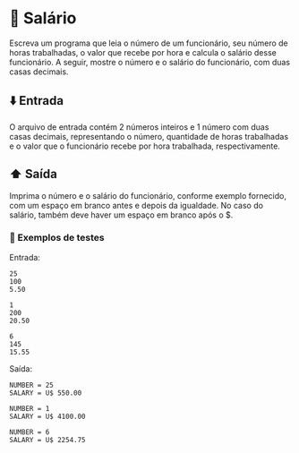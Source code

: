 # :pencil: Salário

Escreva um programa que leia o número de um funcionário, seu número de horas trabalhadas, o valor que recebe por hora e calcula o salário desse funcionário. A seguir, mostre o número e o salário do funcionário, com duas casas decimais.

## :arrow_down: Entrada

O arquivo de entrada contém 2 números inteiros e 1 número com duas casas decimais, representando o número, quantidade de horas trabalhadas e o valor que o funcionário recebe por hora trabalhada, respectivamente.

## :arrow_up: Saída

Imprima o número e o salário do funcionário, conforme exemplo fornecido, com um espaço em branco antes e depois da igualdade. No caso do salário, também deve haver um espaço em branco após o $.

### :test_tube: Exemplos de testes

Entrada:

```
25
100
5.50
```

```
1
200
20.50
```

```
6
145
15.55
```

Saída:

```
NUMBER = 25
SALARY = U$ 550.00
```

```
NUMBER = 1
SALARY = U$ 4100.00
```

```
NUMBER = 6
SALARY = U$ 2254.75
```

